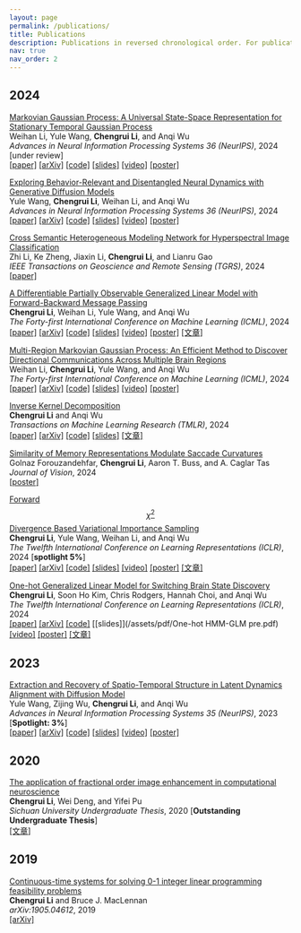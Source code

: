 ```yaml
---
layout: page
permalink: /publications/
title: Publications
description: Publications in reversed chronological order. For publications by categories, please see my <a href='/cv/'>CV</a>. 
nav: true
nav_order: 2
---
```


<!-- _pages/publications.md -->

## 2024
[Markovian Gaussian Process: A Universal State-Space Representation for Stationary Temporal Gaussian Process]()  
Weihan Li, Yule Wang, **Chengrui Li**, and Anqi Wu  
*Advances in Neural Information Processing Systems 36 (NeurIPS)*, 2024 [under review]  
[[paper]]()  [[arXiv]](https://arxiv.org/pdf/2407.00397)  [[code]]()  [[slides]]()  [[video]]()  [[poster]]()

[Exploring Behavior-Relevant and Disentangled Neural Dynamics with Generative Diffusion Models]()  
Yule Wang, **Chengrui Li**, Weihan Li, and Anqi Wu  
*Advances in Neural Information Processing Systems 36 (NeurIPS)*, 2024  
[[paper]]()  [[arXiv]]()  [[code]]()  [[slides]]()  [[video]]()  [[poster]]()

[Cross Semantic Heterogeneous Modeling Network for Hyperspectral Image Classification](https://ieeexplore.ieee.org/document/10596098)  
Zhi Li, Ke Zheng, Jiaxin Li, **Chengrui Li**, and Lianru Gao  
*IEEE Transactions on Geoscience and Remote Sensing (TGRS)*, 2024  
[[paper]](https://ieeexplore.ieee.org/document/10596098)

[A Differentiable Partially Observable Generalized Linear Model with Forward-Backward Message Passing](https://openreview.net/forum?id=2FKzbEE24s)  
**Chengrui Li**, Weihan Li, Yule Wang, and Anqi Wu  
*The Forty-first International Conference on Machine Learning (ICML)*, 2024  
[[paper]](https://openreview.net/pdf?id=2FKzbEE24s)  [[arXiv]](https://arxiv.org/abs/2402.01263)  [[code]](https://github.com/JerrySoybean/poglm)  [[slides]](/assets/pdf/diffPOGLM%20pre.pdf)  [[video]](https://www.youtube.com/watch?v=GAK0d4WGQ7E)  [[poster]](/assets/pdf/diffPOGLM%20ICML%202024%20poster.pdf)  [[文章]](/assets/pdf/softPOGLM_ICML_2024_中文.pdf)

[Multi-Region Markovian Gaussian Process: An Efficient Method to Discover Directional Communications Across Multiple Brain Regions](https://openreview.net/forum?id=us6zMORsMe)  
Weihan Li, **Chengrui Li**, Yule Wang, and Anqi Wu  
*The Forty-first International Conference on Machine Learning (ICML)*, 2024  
[[paper]](https://openreview.net/pdf?id=2FKzbEE24s)  [[arXiv]](https://arxiv.org/abs/2402.02686)  [[code]](https://github.com/JerrySoybean/poglm)  [[slides]]()  [[video]]()  [[poster]]()

[Inverse Kernel Decomposition](https://openreview.net/pdf?id=H4OE7toXpa)  
**Chengrui Li** and Anqi Wu  
*Transactions on Machine Learning Research (TMLR)*, 2024  
[[paper]](https://openreview.net/pdf?id=H4OE7toXpa)  [[arXiv]](https://arxiv.org/abs/2211.05961)  [[code]](https://github.com/JerrySoybean/ikd)  [[slides]](/assets/pdf/IKD%20pre.pdf)  [[文章]](/assets/pdf/IKD_TMLR_中文.pdf)

[Similarity of Memory Representations Modulate Saccade Curvatures](https://www.visionsciences.org/presentation/?id=1434)  
Golnaz Forouzandehfar, **Chengrui Li**, Aaron T. Buss, and A. Caglar Tas  
*Journal of Vision*, 2024  
[[poster]](/assets/pdf/VSS2024_Trajectory_Poster1_ct.pdf)

[Forward $$\chi^2$$ Divergence Based Variational Importance Sampling](https://openreview.net/forum?id=HD5Y7M8Xdk)  
**Chengrui Li**, Yule Wang, Weihan Li, and Anqi Wu  
*The Twelfth International Conference on Learning Representations (ICLR)*, 2024 [**spotlight 5%**]  
[[paper]](https://openreview.net/pdf?id=HD5Y7M8Xdk)  [[arXiv]](https://arxiv.org/abs/2311.02516)  [[code]](https://github.com/JerrySoybean/vis)  [[slides]](/assets/pdf/VIS%20pre.pdf)  [[video]](https://recorder-v3.slideslive.com/#/share?share=90867&s=74d1bcf6-2f97-43d0-b0a4-87ad795d5602)  [[poster]](/assets/pdf/VIS%20ICLR%202024%20poster.pdf)  [[文章]](/assets/pdf/VIS_ICLR_2024_中文.pdf)

[One-hot Generalized Linear Model for Switching Brain State Discovery](https://openreview.net/forum?id=MREQ0k6qvD)  
**Chengrui Li**, Soon Ho Kim, Chris Rodgers, Hannah Choi, and Anqi Wu  
*The Twelfth International Conference on Learning Representations (ICLR)*, 2024  
[[paper]](https://openreview.net/pdf?id=MREQ0k6qvD)  [[arXiv]](https://arxiv.org/abs/2310.15263)  [[code]](https://github.com/JerrySoybean/onehot-hmmglm)  [[slides]](/assets/pdf/One-hot HMM-GLM pre.pdf)  [[video]](https://recorder-v3.slideslive.com/?share=90866&s=36c13cb1-072a-49bf-a85a-34718072e363)  [[poster]](/assets/pdf/One-hot%20HMM-GLM%20ICLR%202024%20poster.pdf)  [[文章]](/assets/pdf/OnehotHMMGLM_ICLR_2024_中文.pdf)

## 2023
[Extraction and Recovery of Spatio-Temporal Structure in Latent Dynamics Alignment with Diffusion Model](https://neurips.cc/virtual/2023/poster/72520)  
Yule Wang, Zijing Wu, **Chengrui Li**, and Anqi Wu  
*Advances in Neural Information Processing Systems 35 (NeurIPS)*, 2023 [**Spotlight: 3%**]  
[[paper]](https://proceedings.neurips.cc/paper_files/paper/2023/hash/7abbcb05a5d55157ede410bb718e32d7-Abstract-Conference.html)  [[arXiv]](https://arxiv.org/abs/2306.06138)  [[code]](https://github.com/alexwangNTL/ERDiff)  [[slides]](https://neurips.cc/media/neurips-2023/Slides/72520.pdf)  [[video]](https://neurips.cc/virtual/2023/poster/72520)  [[poster]](https://neurips.cc/media/PosterPDFs/NeurIPS%202023/72520.png?t=1701561495.0777147)

## 2020
[The application of fractional order image enhancement in computational neuroscience](/assets/pdf/本科毕业论文.pdf)  
**Chengrui Li**, Wei Deng, and Yifei Pu  
*Sichuan University Undergraduate Thesis*, 2020 [**Outstanding Undergraduate Thesis**]  
[[文章]](/assets/pdf/本科毕业论文.pdf)

## 2019
[Continuous-time systems for solving 0-1 integer linear programming feasibility problems](https://arxiv.org/abs/1905.04612)  
**Chengrui Li** and Bruce J. MacLennan  
*arXiv:1905.04612*, 2019  
[[arXiv]](https://arxiv.org/abs/1905.04612)
